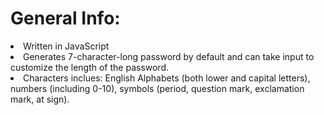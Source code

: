 <h1>General Info:</h1>

<li>Written in JavaScript</li>
<li>Generates 7-character-long password by default and can take input to customize the length of the password.</li>
<li>Characters inclues: English Alphabets (both lower and capital letters), numbers (including 0-10), symbols (period, question mark, exclamation mark, at sign).</li>
